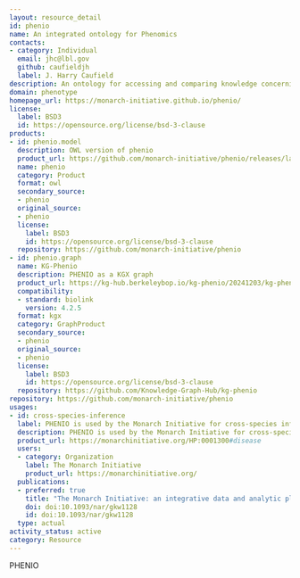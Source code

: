 ```yaml
---
layout: resource_detail
id: phenio
name: An integrated ontology for Phenomics
contacts:
- category: Individual
  email: jhc@lbl.gov
  github: caufieldjh
  label: J. Harry Caufield
description: An ontology for accessing and comparing knowledge concerning phenotypes across species and genetic backgrounds.
domain: phenotype
homepage_url: https://monarch-initiative.github.io/phenio/
license:
  label: BSD3
  id: https://opensource.org/license/bsd-3-clause
products:
- id: phenio.model
  description: OWL version of phenio
  product_url: https://github.com/monarch-initiative/phenio/releases/latest/download/phenio.owl
  name: phenio
  category: Product
  format: owl
  secondary_source:
  - phenio
  original_source:
  - phenio
  license:
    label: BSD3
    id: https://opensource.org/license/bsd-3-clause
  repository: https://github.com/monarch-initiative/phenio
- id: phenio.graph
  name: KG-Phenio
  description: PHENIO as a KGX graph
  product_url: https://kg-hub.berkeleybop.io/kg-phenio/20241203/kg-phenio.tar.gz
  compatibility:
  - standard: biolink
    version: 4.2.5
  format: kgx
  category: GraphProduct
  secondary_source:
  - phenio
  original_source:
  - phenio
  license:
    label: BSD3
    id: https://opensource.org/license/bsd-3-clause
  repository: https://github.com/Knowledge-Graph-Hub/kg-phenio
repository: https://github.com/monarch-initiative/phenio
usages:
- id: cross-species-inference
  label: PHENIO is used by the Monarch Initiative for cross-species inference
  description: PHENIO is used by the Monarch Initiative for cross-species inference. As an example, the disease of Parkinsonism may compared on the basis of its phenotype in humans vs. mouse genes and genotypes known to impact these phenotypes.
  product_url: https://monarchinitiative.org/HP:0001300#disease
  users:
  - category: Organization
    label: The Monarch Initiative
    product_url: https://monarchinitiative.org/
  publications:
  - preferred: true
    title: "The Monarch Initiative: an integrative data and analytic platform connecting phenotypes to genotypes across species"
    doi: doi:10.1093/nar/gkw1128
    id: doi:10.1093/nar/gkw1128
  type: actual
activity_status: active
category: Resource
---
```


PHENIO
